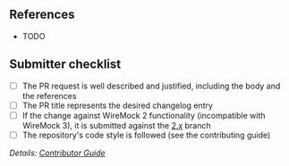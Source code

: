 <!-- Please describe your pull request here. -->

## References

- TODO

<!-- References to relevant GitHub issues and pull requests, esp. upstream and downstream changes -->

## Submitter checklist

- [ ] The PR request is well described and justified, including the body and the references
- [ ] The PR title represents the desired changelog entry
- [ ] If the change against WireMock 2 functionality (incompatible with WireMock 3),
      it is submitted against the [2.x](https://github.com/wiremock/wiremock.org/tree/2.x) branch
- [ ] The repository's code style is followed (see the contributing guide)

_Details: [Contributor Guide](https://github.com/wiremock/wiremock.org/blob/main/CONTRIBUTING.md)_
